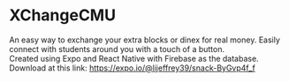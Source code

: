 # XChangeCMU
An easy way to exchange your extra blocks or dinex for real money. Easily connect with students around you with a touch of a button.<br />
Created using Expo and React Native with Firebase as the database.<br />
Download at this link: https://expo.io/@lijeffrey39/snack-ByGvp4f_f  <br />
